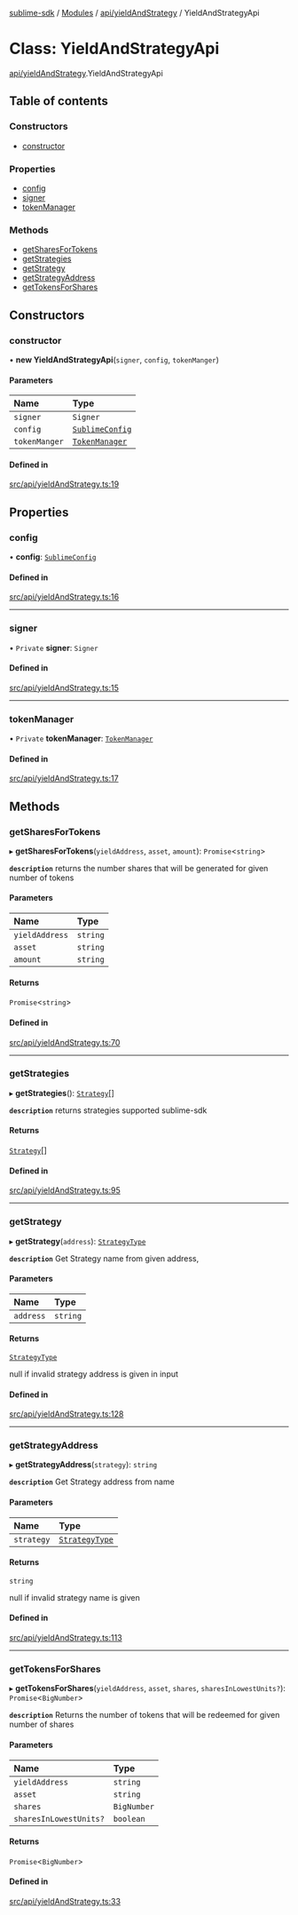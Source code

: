 [sublime-sdk](../README.md) / [Modules](../modules.md) / [api/yieldAndStrategy](../modules/api_yieldAndStrategy.md) / YieldAndStrategyApi

# Class: YieldAndStrategyApi

[api/yieldAndStrategy](../modules/api_yieldAndStrategy.md).YieldAndStrategyApi

## Table of contents

### Constructors

- [constructor](api_yieldAndStrategy.YieldAndStrategyApi.md#constructor)

### Properties

- [config](api_yieldAndStrategy.YieldAndStrategyApi.md#config)
- [signer](api_yieldAndStrategy.YieldAndStrategyApi.md#signer)
- [tokenManager](api_yieldAndStrategy.YieldAndStrategyApi.md#tokenmanager)

### Methods

- [getSharesForTokens](api_yieldAndStrategy.YieldAndStrategyApi.md#getsharesfortokens)
- [getStrategies](api_yieldAndStrategy.YieldAndStrategyApi.md#getstrategies)
- [getStrategy](api_yieldAndStrategy.YieldAndStrategyApi.md#getstrategy)
- [getStrategyAddress](api_yieldAndStrategy.YieldAndStrategyApi.md#getstrategyaddress)
- [getTokensForShares](api_yieldAndStrategy.YieldAndStrategyApi.md#gettokensforshares)

## Constructors

### constructor

• **new YieldAndStrategyApi**(`signer`, `config`, `tokenManger`)

#### Parameters

| Name | Type |
| :------ | :------ |
| `signer` | `Signer` |
| `config` | [`SublimeConfig`](../interfaces/types_sublimeConfig.SublimeConfig.md) |
| `tokenManger` | [`TokenManager`](tokenManager.TokenManager.md) |

#### Defined in

[src/api/yieldAndStrategy.ts:19](https://github.com/sublime-finance/sublime-sdk/blob/9e19ccf/src/api/yieldAndStrategy.ts#L19)

## Properties

### config

• **config**: [`SublimeConfig`](../interfaces/types_sublimeConfig.SublimeConfig.md)

#### Defined in

[src/api/yieldAndStrategy.ts:16](https://github.com/sublime-finance/sublime-sdk/blob/9e19ccf/src/api/yieldAndStrategy.ts#L16)

___

### signer

• `Private` **signer**: `Signer`

#### Defined in

[src/api/yieldAndStrategy.ts:15](https://github.com/sublime-finance/sublime-sdk/blob/9e19ccf/src/api/yieldAndStrategy.ts#L15)

___

### tokenManager

• `Private` **tokenManager**: [`TokenManager`](tokenManager.TokenManager.md)

#### Defined in

[src/api/yieldAndStrategy.ts:17](https://github.com/sublime-finance/sublime-sdk/blob/9e19ccf/src/api/yieldAndStrategy.ts#L17)

## Methods

### getSharesForTokens

▸ **getSharesForTokens**(`yieldAddress`, `asset`, `amount`): `Promise`<`string`\>

**`description`** returns the number shares that will be generated for given number of tokens

#### Parameters

| Name | Type |
| :------ | :------ |
| `yieldAddress` | `string` |
| `asset` | `string` |
| `amount` | `string` |

#### Returns

`Promise`<`string`\>

#### Defined in

[src/api/yieldAndStrategy.ts:70](https://github.com/sublime-finance/sublime-sdk/blob/9e19ccf/src/api/yieldAndStrategy.ts#L70)

___

### getStrategies

▸ **getStrategies**(): [`Strategy`](../interfaces/types_Types.Strategy.md)[]

**`description`** returns strategies supported sublime-sdk

#### Returns

[`Strategy`](../interfaces/types_Types.Strategy.md)[]

#### Defined in

[src/api/yieldAndStrategy.ts:95](https://github.com/sublime-finance/sublime-sdk/blob/9e19ccf/src/api/yieldAndStrategy.ts#L95)

___

### getStrategy

▸ **getStrategy**(`address`): [`StrategyType`](../enums/types_Types.StrategyType.md)

**`description`** Get Strategy name from given address,

#### Parameters

| Name | Type |
| :------ | :------ |
| `address` | `string` |

#### Returns

[`StrategyType`](../enums/types_Types.StrategyType.md)

null if invalid strategy address is given in input

#### Defined in

[src/api/yieldAndStrategy.ts:128](https://github.com/sublime-finance/sublime-sdk/blob/9e19ccf/src/api/yieldAndStrategy.ts#L128)

___

### getStrategyAddress

▸ **getStrategyAddress**(`strategy`): `string`

**`description`** Get Strategy address from name

#### Parameters

| Name | Type |
| :------ | :------ |
| `strategy` | [`StrategyType`](../enums/types_Types.StrategyType.md) |

#### Returns

`string`

null if invalid strategy name is given

#### Defined in

[src/api/yieldAndStrategy.ts:113](https://github.com/sublime-finance/sublime-sdk/blob/9e19ccf/src/api/yieldAndStrategy.ts#L113)

___

### getTokensForShares

▸ **getTokensForShares**(`yieldAddress`, `asset`, `shares`, `sharesInLowestUnits?`): `Promise`<`BigNumber`\>

**`description`** Returns the number of tokens that will be redeemed for given number of shares

#### Parameters

| Name | Type |
| :------ | :------ |
| `yieldAddress` | `string` |
| `asset` | `string` |
| `shares` | `BigNumber` |
| `sharesInLowestUnits?` | `boolean` |

#### Returns

`Promise`<`BigNumber`\>

#### Defined in

[src/api/yieldAndStrategy.ts:33](https://github.com/sublime-finance/sublime-sdk/blob/9e19ccf/src/api/yieldAndStrategy.ts#L33)
